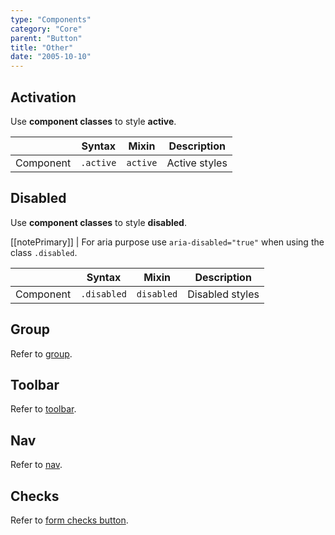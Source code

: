```yaml
---
type: "Components"
category: "Core"
parent: "Button"
title: "Other"
date: "2005-10-10"
---
```


## Activation

Use **component classes** to style **active**.

<div class="overflow-sub overflow-y-hidden overflow-x-scroll my-4 mt-fc mb-lc w-full">

|               | Syntax                          | Mixin               | Description                   |
| ----------------------- | ----------------------------------------- | ----------------------------- | ----------------------------- |
| Component                  | `.active`                     | `active`                | Active styles            |

</div>

<demo>
  <demovanilla src="vanilla/components/core/button/active">
  </demovanilla>
</demo>

## Disabled

Use **component classes** to style **disabled**.

[[notePrimary]]
| For aria purpose use `aria-disabled="true"` when using the class `.disabled`.

<div class="overflow-sub overflow-y-hidden overflow-x-scroll my-4 mt-fc mb-lc w-full">

|               | Syntax                          | Mixin               | Description                   |
| ----------------------- | ----------------------------------------- | ----------------------------- | ----------------------------- |
| Component                  | `.disabled`                     | `disabled`                | Disabled styles            |

</div>

<demo>
  <demovanilla src="vanilla/components/core/button/disabled">
  </demovanilla>
</demo>

## Group

Refer to [group](/components/core/group).

## Toolbar

Refer to [toolbar](/components/addons/toolbar).

## Nav

Refer to [nav](/components/addons/nav).

## Checks

Refer to [form checks button](/components/core/form/other#checks-button).
